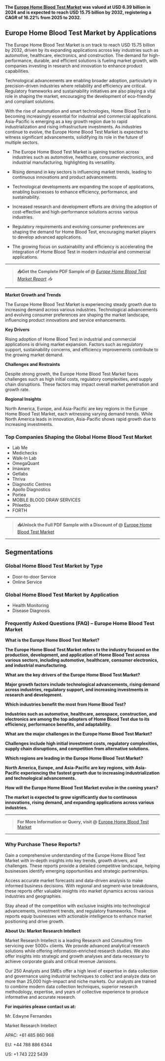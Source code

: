 <p><strong>The <a href="https://www.marketresearchintellect.com/download-sample/?rid=1054338&amp;utm_source=Pulse-April-Europe&amp;utm_medium=852">Europe Home Blood Test Market</a> was valued at USD 6.39 billion in 2024 and is expected to reach USD 15.75 billion by 2032, registering a CAGR of 16.22% from 2025 to 2032.</strong></p><h2>Europe Home Blood Test Market by Applications&nbsp;</h2><p><p>The Europe Home Blood Test Market is on track to reach USD 15.75 billion by 2032, driven by its expanding applications across key industries such as automotive, healthcare, electronics, and construction. The demand for high-performance, durable, and efficient solutions is fueling market growth, with companies investing in research and innovation to enhance product capabilities.</p><p>Technological advancements are enabling broader adoption, particularly in precision-driven industries where reliability and efficiency are critical. Regulatory frameworks and sustainability initiatives are also playing a vital role in shaping the market, encouraging the development of eco-friendly and compliant solutions.</p><p>With the rise of automation and smart technologies, Home Blood Test is becoming increasingly essential for industrial and commercial applications. Asia-Pacific is emerging as a key growth region due to rapid industrialization and rising infrastructure investments. As industries continue to evolve, the Europe Home Blood Test Market is expected to witness significant advancements, solidifying its role in the future of multiple sectors.</p></p><ul><li><p>The Europe Home Blood Test Market is gaining traction across industries such as automotive, healthcare, consumer electronics, and industrial manufacturing, highlighting its versatility.</p></li><li><p>Rising demand in key sectors is influencing market trends, leading to continuous innovations and product advancements.</p></li><li><p>Technological developments are expanding the scope of applications, enabling businesses to enhance efficiency, performance, and sustainability.</p></li><li><p>Increased research and development efforts are driving the adoption of cost-effective and high-performance solutions across various industries.</p></li><li><p>Regulatory requirements and evolving consumer preferences are shaping the demand for Home Blood Test, encouraging market players to develop advanced applications.</p></li><li><p>The growing focus on sustainability and efficiency is accelerating the integration of Home Blood Test in modern industrial and commercial applications.</p></li></ul><hr /><blockquote><p><strong><span class="font-[700]">📥Get the Complete PDF Sample of @ </span></strong><em><span class="font-[700]"><a href="https://www.marketresearchintellect.com/download-sample/?rid=1054338&amp;utm_source=Pulse-April-Europe&amp;utm_medium=852" target="_blank" data-tracking-control-name="article-ssr-frontend-pulse_little-text-block" data-tracking-will-navigate="" data-test-link="">Europe Home Blood Test Market Report</a>&nbsp;📥</span></em></p></blockquote><hr /><p class="" data-start="77" data-end="360"><strong data-start="77" data-end="105">Market Growth and Trends</strong></p><p class="" data-start="77" data-end="360">The Europe Home Blood Test Market is experiencing steady growth due to increasing demand across various industries. Technological advancements and evolving consumer preferences are shaping the market landscape, influencing product innovations and service enhancements.</p><p class="" data-start="362" data-end="606"><strong data-start="362" data-end="377">Key Drivers</strong></p><p class="" data-start="362" data-end="606">Rising adoption of Home Blood Test in industrial and commercial applications is driving market expansion. Factors such as regulatory support, sustainability concerns, and efficiency improvements contribute to the growing market demand.</p><p class="" data-start="608" data-end="849"><strong data-start="608" data-end="637">Challenges and Restraints</strong></p><p class="" data-start="608" data-end="849">Despite strong growth, the Europe Home Blood Test Market faces challenges such as high initial costs, regulatory complexities, and supply chain disruptions. These factors may impact overall market penetration and growth rate.</p><p class="" data-start="851" data-end="1095"><strong data-start="851" data-end="872">Regional Insights</strong></p><p class="" data-start="851" data-end="1095">North America, Europe, and Asia-Pacific are key regions in the Europe Home Blood Test Market, each witnessing varying demand trends. While North America leads in innovation, Asia-Pacific shows rapid growth due to increasing investments.</p><p><h3>Top Companies Shaping the Global Home Blood Test Market </h3><ul><li>Lab Me</li><li>Medichecks</li><li>Walk-In Lab</li><li>OmegaQuant</li><li>Imaware</li><li>Getlabs</li><li>Thriva</li><li>Diagnostic Centres</li><li>Apollo Diagnostics</li><li>Portea</li><li>MOBILE BLOOD DRAW SERVICES</li><li>Phleetbo</li><li>FORTH</li></ul></p><hr /><blockquote><p><strong>📥Unlock the Full PDF Sample with a Discount of @</strong> <a href="https://www.marketresearchintellect.com/ask-for-discount/?rid=1054338&amp;utm_source=Pulse-April-Europe&amp;utm_medium=852">Europe Home Blood Test Market</a></p></blockquote><hr /><p><h2>Segmentations</h2><h3>Global Home Blood Test Market by Type</h3><ul><li>Door-to-door Service</li><li>Online Service</li></ul><h3>Global Home Blood Test Market by Application</h3><ul><li>Health Monitoring</li><li>Disease Diagnosis</li></ul></p><h3><strong>Frequently Asked Questions (FAQ) &ndash; Europe Home Blood Test Market</strong></h3><p><strong>What is the Europe Home Blood Test Market?</strong></p><p><strong>The Europe Home Blood Test Market refers to the industry focused on the production, development, and application of Home Blood Test across various sectors, including automotive, healthcare, consumer electronics, and industrial manufacturing.</strong></p><p><strong>What are the key drivers of the Europe Home Blood Test Market?</strong></p><p><strong>Major growth factors include technological advancements, rising demand across industries, regulatory support, and increasing investments in research and development.</strong></p><p><strong>Which industries benefit the most from Home Blood Test?</strong></p><p><strong>Industries such as automotive, healthcare, aerospace, construction, and electronics are among the top adopters of Home Blood Test due to its efficiency, performance benefits, and adaptability.</strong></p><p><strong>What are the major challenges in the Europe Home Blood Test Market?</strong></p><p><strong>Challenges include high initial investment costs, regulatory complexities, supply chain disruptions, and competition from alternative solutions.</strong></p><p><strong>Which regions are leading in the Europe Home Blood Test Market?</strong></p><p><strong>North America, Europe, and Asia-Pacific are key regions, with Asia-Pacific experiencing the fastest growth due to increasing industrialization and technological advancements.</strong></p><p><strong>How will the Europe Home Blood Test Market evolve in the coming years?</strong></p><p><strong>The market is expected to grow significantly due to continuous innovations, rising demand, and expanding applications across various industries.</strong></p><hr /><blockquote><p><span class="font-[700]"><strong>For More Information or Query, visit&nbsp;@</strong>&nbsp;</span><span class="font-[700]"><a href="https://www.marketresearchintellect.com/product/home-blood-test-market/?utm_source=Linkedin&utm_medium=852" target="_blank" data-tracking-control-name="article-ssr-frontend-pulse_little-text-block" data-tracking-will-navigate="" data-test-link="">Europe Home Blood Test Market</a></span></p></blockquote><hr /><h3><strong data-start="0" data-end="31">Why Purchase These Reports?</strong></h3><p class="" data-start="35" data-end="297">Gain a comprehensive understanding of the Europe Home Blood Test Market with in-depth insights into key trends, growth drivers, and challenges. These reports provide a detailed competitive landscape, helping businesses identify emerging opportunities and strategic partnerships.</p><p class="" data-start="299" data-end="540">Access accurate market forecasts and data-driven analysis to make informed business decisions. With regional and segment-wise breakdowns, these reports offer valuable insights into market dynamics across various industries and geographies.</p><p class="" data-start="542" data-end="784">Stay ahead of the competition with exclusive insights into technological advancements, investment trends, and regulatory frameworks. These reports equip businesses with actionable intelligence to enhance market positioning and drive growth.</p><p><strong><span class="font-[700]">About Us: Market Research Intellect</span></strong></p><p><span class="">Market Research Intellect is a leading Research and Consulting firm servicing over 5000+ clients. We provide advanced analytical research solutions while offering information-enriched research studies.&nbsp;</span>We also offer insights into strategic and growth analyses and data necessary to achieve corporate goals and critical revenue Janisions.</p><p><span class="">Our 250 Analysts and SMEs offer a high level of expertise in data collection and governance using industrial techniques to collect and analyze data on more than 25,000 high-impact and niche markets. Our analysts are trained to combine modern data collection techniques, superior research methodology, expertise, and years of collective experience to produce informative and accurate research.</span></p><p><strong>For inquiries please contact us at:</strong></p><p>Mr. Edwyne Fernandes</p><p>Market Research Intellect</p><p>APAC: +61 485 860 968</p><p>EU: +44 788 886 6344</p><p>US: +1 743 222 5439</p>